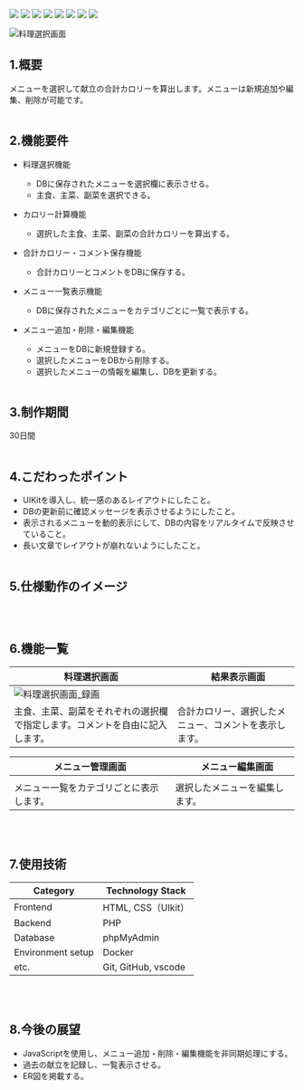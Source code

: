 <!--シールド一覧-->
<p>
<img src="https://img.shields.io/badge/PHP-ccc.svg?logo=php&style=flat"> 
<img src="https://img.shields.io/badge/-CSS-1572B6.svg"> 
<img src="https://img.shields.io/badge/-HTML-333.svg">
<img src="https://img.shields.io/badge/-Windows-0078D6.svg?logo=windows&style=flat">
<img src="https://img.shields.io/badge/-MySQL-336791.svg?logo=mysql&style=flat">
<img src="https://img.shields.io/badge/-Visual%20Studio%20Code-007ACC.svg?logo=visual-studio-code&style=flat">
<img src="https://img.shields.io/badge/-GitHub-181717.svg?logo=github&style=flat">
<img src="https://img.shields.io/badge/-Docker-EEE.svg?logo=docker&style=flat">
</p>

<!--画面イメージ-->
![料理選択画面](https://github.com/user-attachments/assets/80c33fb3-d2c3-42d4-a51a-2fe04ecadecb)

## 1.概要
メニューを選択して献立の合計カロリーを算出します。メニューは新規追加や編集、削除が可能です。
<br><br>

## 2.機能要件
- 料理選択機能
  - DBに保存されたメニューを選択欄に表示させる。
  - 主食、主菜、副菜を選択できる。
 
- カロリー計算機能
  - 選択した主食、主菜、副菜の合計カロリーを算出する。

- 合計カロリー・コメント保存機能
  - 合計カロリーとコメントをDBに保存する。

- メニュー一覧表示機能
  - DBに保存されたメニューをカテゴリごとに一覧で表示する。

- メニュー追加・削除・編集機能
  - メニューをDBに新規登録する。
  - 選択したメニューをDBから削除する。
  - 選択したメニューの情報を編集し、DBを更新する。
<br><br>

## 3.制作期間
30日間
<br><br>

## 4.こだわったポイント
- UIKitを導入し、統一感のあるレイアウトにしたこと。
- DBの更新前に確認メッセージを表示させるようにしたこと。
- 表示されるメニューを動的表示にして、DBの内容をリアルタイムで反映させていること。
- 長い文章でレイアウトが崩れないようにしたこと。
<br><br>

## 5.仕様動作のイメージ

<br><br>

## 6.機能一覧
| 料理選択画面 |　結果表示画面 |
| ---- | ---- |
| ![料理選択画面_録画](https://github.com/user-attachments/assets/206a6430-9a75-40c1-8427-9f7697b408e8) |  |
| 主食、主菜、副菜をそれぞれの選択欄で指定します。コメントを自由に記入します。 | 合計カロリー、選択したメニュー、コメントを表示します。 |

| メニュー管理画面 |　メニュー編集画面 |
| ---- | ---- |
|  |  |
| メニュー一覧をカテゴリごとに表示します。 | 選択したメニューを編集します。 |

<br><br>

## 7.使用技術
| Category          | Technology Stack    | 
| ----------------- | ------------------- | 
| Frontend          | HTML, CSS（UIkit） | 
| Backend           | PHP                 | 
| Database          | phpMyAdmin          | 
| Environment setup | Docker              | 
| etc.              | Git, GitHub, vscode | 

<br><br>

## 8.今後の展望
 - JavaScriptを使用し、メニュー追加・削除・編集機能を非同期処理にする。
 - 過去の献立を記録し、一覧表示させる。
 - ER図を掲載する。
